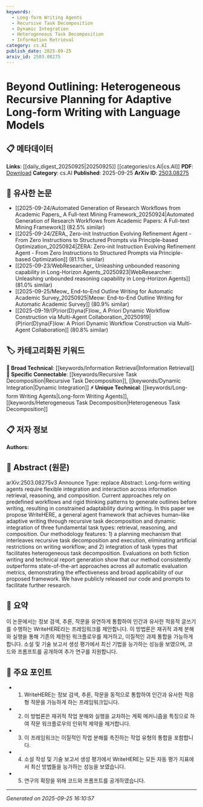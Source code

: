 ```yaml
---
keywords:
  - Long-form Writing Agents
  - Recursive Task Decomposition
  - Dynamic Integration
  - Heterogeneous Task Decomposition
  - Information Retrieval
category: cs.AI
publish_date: 2025-09-25
arxiv_id: 2503.08275
---
```


<!-- KEYWORD_LINKING_METADATA:
{
  "processed_timestamp": "2025-09-25T16:10:57.774445",
  "vocabulary_version": "1.0",
  "selected_keywords": [
    "Long-form Writing Agents",
    "Recursive Task Decomposition",
    "Dynamic Integration",
    "Heterogeneous Task Decomposition",
    "Information Retrieval"
  ],
  "rejected_keywords": [],
  "similarity_scores": {
    "Long-form Writing Agents": 0.78,
    "Recursive Task Decomposition": 0.8,
    "Dynamic Integration": 0.79,
    "Heterogeneous Task Decomposition": 0.77,
    "Information Retrieval": 0.82
  },
  "extraction_method": "AI_prompt_based",
  "budget_applied": true,
  "candidates_json": {
    "candidates": [
      {
        "surface": "Long-form writing agents",
        "canonical": "Long-form Writing Agents",
        "aliases": [
          "Adaptive Writing Agents",
          "Writing Agents"
        ],
        "category": "unique_technical",
        "rationale": "This term represents a novel concept in the field of AI-driven writing, emphasizing adaptability and integration.",
        "novelty_score": 0.75,
        "connectivity_score": 0.65,
        "specificity_score": 0.8,
        "link_intent_score": 0.78
      },
      {
        "surface": "Recursive task decomposition",
        "canonical": "Recursive Task Decomposition",
        "aliases": [
          "Task Decomposition",
          "Recursive Decomposition"
        ],
        "category": "specific_connectable",
        "rationale": "This concept is central to the proposed framework and is critical for understanding adaptive writing processes.",
        "novelty_score": 0.68,
        "connectivity_score": 0.72,
        "specificity_score": 0.77,
        "link_intent_score": 0.8
      },
      {
        "surface": "Dynamic integration",
        "canonical": "Dynamic Integration",
        "aliases": [
          "Adaptive Integration",
          "Flexible Integration"
        ],
        "category": "specific_connectable",
        "rationale": "It highlights the flexible approach to combining different tasks, which is a key innovation in the framework.",
        "novelty_score": 0.6,
        "connectivity_score": 0.7,
        "specificity_score": 0.75,
        "link_intent_score": 0.79
      },
      {
        "surface": "Heterogeneous task decomposition",
        "canonical": "Heterogeneous Task Decomposition",
        "aliases": [
          "Diverse Task Decomposition"
        ],
        "category": "unique_technical",
        "rationale": "This term underscores the diverse nature of task handling in the proposed framework, enhancing adaptability.",
        "novelty_score": 0.7,
        "connectivity_score": 0.68,
        "specificity_score": 0.78,
        "link_intent_score": 0.77
      },
      {
        "surface": "Information retrieval",
        "canonical": "Information Retrieval",
        "aliases": [
          "Data Retrieval"
        ],
        "category": "broad_technical",
        "rationale": "A fundamental process in the framework, linking it to broader information processing tasks.",
        "novelty_score": 0.4,
        "connectivity_score": 0.85,
        "specificity_score": 0.6,
        "link_intent_score": 0.82
      }
    ],
    "ban_list_suggestions": [
      "workflow",
      "evaluation metrics",
      "writing workflow"
    ]
  },
  "decisions": [
    {
      "candidate_surface": "Long-form writing agents",
      "resolved_canonical": "Long-form Writing Agents",
      "decision": "linked",
      "scores": {
        "novelty": 0.75,
        "connectivity": 0.65,
        "specificity": 0.8,
        "link_intent": 0.78
      }
    },
    {
      "candidate_surface": "Recursive task decomposition",
      "resolved_canonical": "Recursive Task Decomposition",
      "decision": "linked",
      "scores": {
        "novelty": 0.68,
        "connectivity": 0.72,
        "specificity": 0.77,
        "link_intent": 0.8
      }
    },
    {
      "candidate_surface": "Dynamic integration",
      "resolved_canonical": "Dynamic Integration",
      "decision": "linked",
      "scores": {
        "novelty": 0.6,
        "connectivity": 0.7,
        "specificity": 0.75,
        "link_intent": 0.79
      }
    },
    {
      "candidate_surface": "Heterogeneous task decomposition",
      "resolved_canonical": "Heterogeneous Task Decomposition",
      "decision": "linked",
      "scores": {
        "novelty": 0.7,
        "connectivity": 0.68,
        "specificity": 0.78,
        "link_intent": 0.77
      }
    },
    {
      "candidate_surface": "Information retrieval",
      "resolved_canonical": "Information Retrieval",
      "decision": "linked",
      "scores": {
        "novelty": 0.4,
        "connectivity": 0.85,
        "specificity": 0.6,
        "link_intent": 0.82
      }
    }
  ]
}
-->

# Beyond Outlining: Heterogeneous Recursive Planning for Adaptive Long-form Writing with Language Models

## 📋 메타데이터

**Links**: [[daily_digest_20250925|20250925]] [[categories/cs.AI|cs.AI]]
**PDF**: [Download](https://arxiv.org/pdf/2503.08275.pdf)
**Category**: cs.AI
**Published**: 2025-09-25
**ArXiv ID**: [2503.08275](https://arxiv.org/abs/2503.08275)

## 🔗 유사한 논문
- [[2025-09-24/Automated Generation of Research Workflows from Academic Papers_ A Full-text Mining Framework_20250924|Automated Generation of Research Workflows from Academic Papers: A Full-text Mining Framework]] (82.5% similar)
- [[2025-09-24/ZERA_ Zero-init Instruction Evolving Refinement Agent - From Zero Instructions to Structured Prompts via Principle-based Optimization_20250924|ZERA: Zero-init Instruction Evolving Refinement Agent - From Zero Instructions to Structured Prompts via Principle-based Optimization]] (81.1% similar)
- [[2025-09-23/WebResearcher_ Unleashing unbounded reasoning capability in Long-Horizon Agents_20250923|WebResearcher: Unleashing unbounded reasoning capability in Long-Horizon Agents]] (81.0% similar)
- [[2025-09-25/Meow_ End-to-End Outline Writing for Automatic Academic Survey_20250925|Meow: End-to-End Outline Writing for Automatic Academic Survey]] (80.9% similar)
- [[2025-09-19/(P)rior(D)yna(F)low_ A Priori Dynamic Workflow Construction via Multi-Agent Collaboration_20250919|(P)rior(D)yna(F)low: A Priori Dynamic Workflow Construction via Multi-Agent Collaboration]] (80.8% similar)

## 🏷️ 카테고리화된 키워드
**🧠 Broad Technical**: [[keywords/Information Retrieval|Information Retrieval]]
**🔗 Specific Connectable**: [[keywords/Recursive Task Decomposition|Recursive Task Decomposition]], [[keywords/Dynamic Integration|Dynamic Integration]]
**⚡ Unique Technical**: [[keywords/Long-form Writing Agents|Long-form Writing Agents]], [[keywords/Heterogeneous Task Decomposition|Heterogeneous Task Decomposition]]

## 📋 저자 정보

**Authors:** 

## 📄 Abstract (원문)

arXiv:2503.08275v3 Announce Type: replace 
Abstract: Long-form writing agents require flexible integration and interaction across information retrieval, reasoning, and composition. Current approaches rely on predefined workflows and rigid thinking patterns to generate outlines before writing, resulting in constrained adaptability during writing. In this paper we propose WriteHERE, a general agent framework that achieves human-like adaptive writing through recursive task decomposition and dynamic integration of three fundamental task types: retrieval, reasoning, and composition. Our methodology features: 1) a planning mechanism that interleaves recursive task decomposition and execution, eliminating artificial restrictions on writing workflow; and 2) integration of task types that facilitates heterogeneous task decomposition. Evaluations on both fiction writing and technical report generation show that our method consistently outperforms state-of-the-art approaches across all automatic evaluation metrics, demonstrating the effectiveness and broad applicability of our proposed framework. We have publicly released our code and prompts to facilitate further research.

## 📝 요약

이 논문에서는 정보 검색, 추론, 작문을 유연하게 통합하여 인간과 유사한 적응적 글쓰기를 수행하는 WriteHERE라는 프레임워크를 제안합니다. 이 방법론은 재귀적 과제 분해와 실행을 통해 기존의 제한된 워크플로우를 제거하고, 이질적인 과제 통합을 가능하게 합니다. 소설 및 기술 보고서 생성 평가에서 최신 기법을 능가하는 성능을 보였으며, 코드와 프롬프트를 공개하여 추가 연구를 지원합니다.

## 🎯 주요 포인트

- 1. WriteHERE는 정보 검색, 추론, 작문을 동적으로 통합하여 인간과 유사한 적응형 작문을 가능하게 하는 프레임워크입니다.
- 2. 이 방법론은 재귀적 작업 분해와 실행을 교차하는 계획 메커니즘을 특징으로 하여 작문 워크플로우의 인위적 제약을 제거합니다.
- 3. 이 프레임워크는 이질적인 작업 분해를 촉진하는 작업 유형의 통합을 포함합니다.
- 4. 소설 작성 및 기술 보고서 생성 평가에서 WriteHERE는 모든 자동 평가 지표에서 최신 방법들을 능가하는 성능을 보였습니다.
- 5. 연구의 확장을 위해 코드와 프롬프트를 공개하였습니다.


---

*Generated on 2025-09-25 16:10:57*